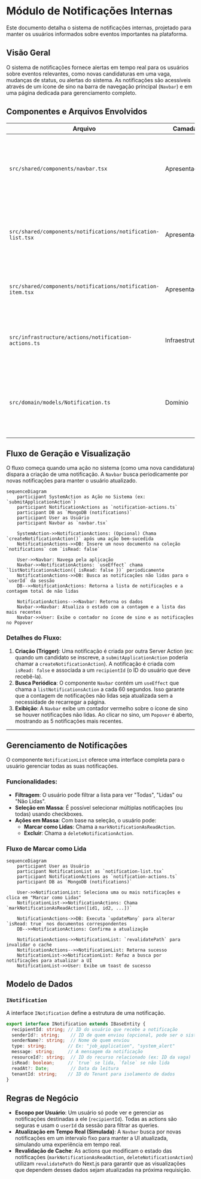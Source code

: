 
# Módulo de Notificações Internas

Este documento detalha o sistema de notificações internas, projetado para manter os usuários informados sobre eventos importantes na plataforma.

## Visão Geral

O sistema de notificações fornece alertas em tempo real para os usuários sobre eventos relevantes, como novas candidaturas em uma vaga, mudanças de status, ou alertas do sistema. As notificações são acessíveis através de um ícone de sino na barra de navegação principal (`Navbar`) e em uma página dedicada para gerenciamento completo.

## Componentes e Arquivos Envolvidos

| Arquivo                                                  | Camada          | Descrição                                                                                                |
| -------------------------------------------------------- | --------------- | -------------------------------------------------------------------------------------------------------- |
| `src/shared/components/navbar.tsx`                       | Apresentação    | Contém o ícone de sino (`Bell`) e o `Popover` que exibe as notificações mais recentes e o contador de não lidas. |
| `src/shared/components/notifications/notification-list.tsx` | Apresentação    | Componente que renderiza a lista completa de notificações, com filtros e ações de gerenciamento.       |
| `src/shared/components/notifications/notification-item.tsx` | Apresentação    | Componente individual que representa uma única notificação na lista.                                     |
| `src/infrastructure/actions/notification-actions.ts`     | Infraestrutura  | Contém as Server Actions para criar, listar, marcar como lida e excluir notificações.                    |
| `src/domain/models/Notification.ts`                      | Domínio         | Define a interface `INotification`, que representa a estrutura de uma notificação no banco de dados.     |

## Fluxo de Geração e Visualização

O fluxo começa quando uma ação no sistema (como uma nova candidatura) dispara a criação de uma notificação. A `Navbar` busca periodicamente por novas notificações para manter o usuário atualizado.

```mermaid
sequenceDiagram
    participant SystemAction as Ação no Sistema (ex: `submitApplicationAction`)
    participant NotificationActions as `notification-actions.ts`
    participant DB as `MongoDB (notifications)`
    participant User as Usuário
    participant Navbar as `navbar.tsx`

    SystemAction->>NotificationActions: (Opcional) Chama `createNotificationAction()` após uma ação bem-sucedida
    NotificationActions->>DB: Insere um novo documento na coleção `notifications` com `isRead: false`

    User->>Navbar: Navega pela aplicação
    Navbar->>NotificationActions: `useEffect` chama `listNotificationsAction({ isRead: false })` periodicamente
    NotificationActions->>DB: Busca as notificações não lidas para o `userId` da sessão
    DB-->>NotificationActions: Retorna a lista de notificações e a contagem total de não lidas

    NotificationActions-->>Navbar: Retorna os dados
    Navbar->>Navbar: Atualiza o estado com a contagem e a lista das mais recentes
    Navbar->>User: Exibe o contador no ícone de sino e as notificações no Popover
```

### Detalhes do Fluxo:

1.  **Criação (Trigger)**: Uma notificação é criada por outra Server Action (ex: quando um candidato se inscreve, a `submitApplicationAction` poderia chamar a `createNotificationAction`). A notificação é criada com `isRead: false` e associada a um `recipientId` (o ID do usuário que deve recebê-la).
2.  **Busca Periódica**: O componente `Navbar` contém um `useEffect` que chama a `listNotificationsAction` a cada 60 segundos. Isso garante que a contagem de notificações não lidas seja atualizada sem a necessidade de recarregar a página.
3.  **Exibição**: A `Navbar` exibe um contador vermelho sobre o ícone de sino se houver notificações não lidas. Ao clicar no sino, um `Popover` é aberto, mostrando as 5 notificações mais recentes.

---

## Gerenciamento de Notificações

O componente `NotificationList` oferece uma interface completa para o usuário gerenciar todas as suas notificações.

### Funcionalidades:

*   **Filtragem**: O usuário pode filtrar a lista para ver "Todas", "Lidas" ou "Não Lidas".
*   **Seleção em Massa**: É possível selecionar múltiplas notificações (ou todas) usando checkboxes.
*   **Ações em Massa**: Com base na seleção, o usuário pode:
    *   **Marcar como Lidas**: Chama a `markNotificationAsReadAction`.
    *   **Excluir**: Chama a `deleteNotificationAction`.

### Fluxo de Marcar como Lida

```mermaid
sequenceDiagram
    participant User as Usuário
    participant NotificationList as `notification-list.tsx`
    participant NotificationActions as `notification-actions.ts`
    participant DB as `MongoDB (notifications)`

    User->>NotificationList: Seleciona uma ou mais notificações e clica em "Marcar como Lidas"
    NotificationList->>NotificationActions: Chama `markNotificationAsReadAction([id1, id2, ...])`

    NotificationActions->>DB: Executa `updateMany` para alterar `isRead: true` nos documentos correspondentes
    DB-->>NotificationActions: Confirma a atualização

    NotificationActions->>NotificationList: `revalidatePath` para invalidar o cache
    NotificationActions-->>NotificationList: Retorna sucesso
    NotificationList->>NotificationList: Refaz a busca por notificações para atualizar a UI
    NotificationList->>User: Exibe um toast de sucesso
```

## Modelo de Dados

### `INotification`

A interface `INotification` define a estrutura de uma notificação.

```typescript
export interface INotification extends IBaseEntity {
  recipientId: string; // ID do usuário que recebe a notificação
  senderId?: string;    // ID de quem enviou (opcional, pode ser o sistema)
  senderName?: string;  // Nome de quem enviou
  type: string;        // Ex: "job_application", "system_alert"
  message: string;     // A mensagem da notificação
  resourceId?: string;  // ID do recurso relacionado (ex: ID da vaga)
  isRead: boolean;     // `true` se lida, `false` se não lida
  readAt?: Date;        // Data da leitura
  tenantId: string;    // ID do Tenant para isolamento de dados
}
```

## Regras de Negócio

*   **Escopo por Usuário**: Um usuário só pode ver e gerenciar as notificações destinadas a ele (`recipientId`). Todas as actions são seguras e usam o `userId` da sessão para filtrar as queries.
*   **Atualização em Tempo Real (Simulada)**: A `Navbar` busca por novas notificações em um intervalo fixo para manter a UI atualizada, simulando uma experiência em tempo real.
*   **Revalidação de Cache**: As actions que modificam o estado das notificações (`markNotificationAsReadAction`, `deleteNotificationAction`) utilizam `revalidatePath` do Next.js para garantir que as visualizações que dependem desses dados sejam atualizadas na próxima requisição.
